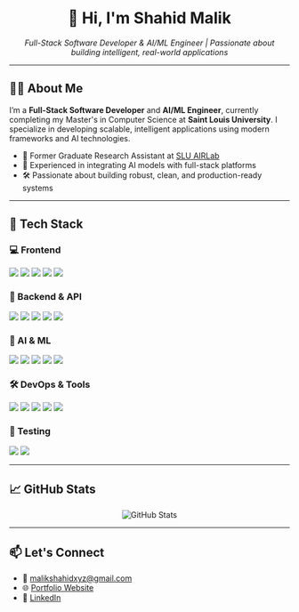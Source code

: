 <h1 align="center">👋 Hi, I'm Shahid Malik</h1>

<p align="center">
  <em>Full-Stack Software Developer & AI/ML Engineer | Passionate about building intelligent, real-world applications</em>
</p>

---

## 👨‍💻 About Me

I’m a **Full-Stack Software Developer** and **AI/ML Engineer**, currently completing my Master's in Computer Science at **Saint Louis University**. I specialize in developing scalable, intelligent applications using modern frameworks and AI technologies.

- 🔬 Former Graduate Research Assistant at [SLU AIRLab](https://www.airlab-slu.com/)
- 🧠 Experienced in integrating AI models with full-stack platforms
- 🛠 Passionate about building robust, clean, and production-ready systems

---

## 🚀 Tech Stack

### 💻 Frontend
<p>
  <img src="https://img.shields.io/badge/-HTML5-E34F26?logo=html5&logoColor=white" />
  <img src="https://img.shields.io/badge/-CSS3-1572B6?logo=css3&logoColor=white" />
  <img src="https://img.shields.io/badge/-JavaScript-F7DF1E?logo=javascript&logoColor=black" />
  <img src="https://img.shields.io/badge/-React-61DAFB?logo=react&logoColor=black" />
  <img src="https://img.shields.io/badge/-Bootstrap-563D7C?logo=bootstrap&logoColor=white" />
</p>

### 🔧 Backend & API
<p>
  <img src="https://img.shields.io/badge/-Flask-000000?logo=flask&logoColor=white" />
  <img src="https://img.shields.io/badge/-Django-092E20?logo=django&logoColor=white" />
  <img src="https://img.shields.io/badge/-Node.js-339933?logo=node.js&logoColor=white" />
  <img src="https://img.shields.io/badge/-Express-000000?logo=express&logoColor=white" />
  <img src="https://img.shields.io/badge/-REST%20APIs-blue" />
</p>

### 🤖 AI & ML
<p>
  <img src="https://img.shields.io/badge/-Python-3776AB?logo=python&logoColor=white" />
  <img src="https://img.shields.io/badge/-TensorFlow-FF6F00?logo=tensorflow&logoColor=white" />
  <img src="https://img.shields.io/badge/-PyTorch-EE4C2C?logo=pytorch&logoColor=white" />
  <img src="https://img.shields.io/badge/-Keras-D00000?logo=keras&logoColor=white" />
  <img src="https://img.shields.io/badge/-OpenAI-412991?logo=openai&logoColor=white" />
</p>

### 🛠 DevOps & Tools
<p>
  <img src="https://img.shields.io/badge/-Git-F05032?logo=git&logoColor=white" />
  <img src="https://img.shields.io/badge/-GitHub-181717?logo=github&logoColor=white" />
  <img src="https://img.shields.io/badge/-Docker-2496ED?logo=docker&logoColor=white" />
  <img src="https://img.shields.io/badge/-Kubernetes-326CE5?logo=kubernetes&logoColor=white" />
  <img src="https://img.shields.io/badge/-CI/CD-blueviolet" />
</p>

### 🧪 Testing
<p>
  <img src="https://img.shields.io/badge/-Unit%20Testing-orange" />
  <img src="https://img.shields.io/badge/-Postman-FF6C37?logo=postman&logoColor=white" />
</p>

---

## 📈 GitHub Stats

<p align="center">
  <img src="https://github-readme-stats.vercel.app/api?username=Shahid1Malik&show_icons=true&theme=github_dark" alt="GitHub Stats" />
</p>

---

## 📫 Let's Connect

- 📧 malikshahidxyz@gmail.com  
- 🌐 [Portfolio Website](https://shahid1malik.github.io/)  
- 💼 [LinkedIn](https://www.linkedin.com/in/shahid1malik)

